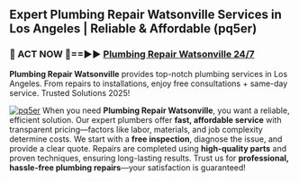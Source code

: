 ## Expert Plumbing Repair Watsonville Services in Los Angeles | Reliable & Affordable (pq5er)  

<h3>🚿 ACT NOW 🌟==►► <a href="https://tinyurl.com/2ne6vx2x" rel="nofollow">Plumbing Repair Watsonville 24/7</a></h3>

**Plumbing Repair Watsonville** provides top-notch plumbing services in Los Angeles. From repairs to installations, enjoy free consultations + same-day service. Trusted Solutions 2025!

[![pq5er](https://i.imgur.com/4PFF4AK.jpeg)](https://tinyurl.com/2ne6vx2x)
When you need **Plumbing Repair Watsonville**, you want a reliable, efficient solution. Our expert plumbers offer **fast, affordable service** with transparent pricing—factors like labor, materials, and job complexity determine costs. We start with a **free inspection**, diagnose the issue, and provide a clear quote. Repairs are completed using **high-quality parts** and proven techniques, ensuring long-lasting results. Trust us for **professional, hassle-free plumbing repairs**—your satisfaction is guaranteed!